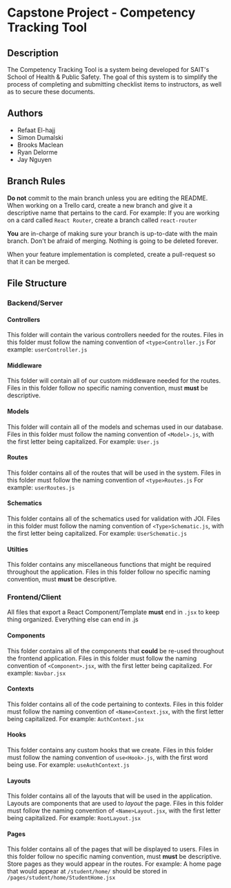 # Capstone Project - Competency Tracking Tool

## Description

The Competency Tracking Tool is a system being developed for SAIT's School of Health & Public Safety.
The goal of this system is to simplify the process of completing and submitting checklist items to instructors, as well as to secure these documents.

## Authors

-   Refaat El-hajj
-   Simon Dumalski
-   Brooks Maclean
-   Ryan Delorme
-   Jay Nguyen

## Branch Rules

**Do not** commit to the main branch unless you are editing the README.
When working on a Trello card, create a new branch and give it a descriptive name that pertains to the card.
For example: If you are working on a card called `React Router`, create a branch called `react-router`

**You** are in-charge of making sure your branch is up-to-date with the main branch.
Don't be afraid of merging. Nothing is going to be deleted forever.

When your feature implementation is completed, create a pull-request so that it can be merged.

## File Structure

### Backend/Server

#### Controllers

This folder will contain the various controllers needed for the routes.
Files in this folder must follow the naming convention of `<type>Controller.js`
For example: `userController.js`

#### Middleware

This folder will contain all of our custom middleware needed for the routes.
Files in this folder follow no specific naming convention, must **must** be descriptive.

#### Models

This folder will contain all of the models and schemas used in our database.
Files in this folder must follow the naming convention of `<Model>.js`, with the first letter being capitalized.
For example: `User.js`

#### Routes

This folder contains all of the routes that will be used in the system.
Files in this folder must follow the naming convention of `<type>Routes.js`
For example: `userRoutes.js`

#### Schematics

This folder contains all of the schematics used for validation with JOI.
Files in this folder must follow the naming convention of `<Type>Schematic.js`, with the first letter being capitalized.
For example: `UserSchematic.js`

#### Utilties

This folder contains any miscellaneous functions that might be required throughout the application.
Files in this folder follow no specific naming convention, must **must** be descriptive.

### Frontend/Client

All files that export a React Component/Template **must** end in `.jsx` to keep thing organized.
Everything else can end in .js

#### Components

This folder contains all of the components that **could** be re-used throughout the frontend application.
Files in this folder must follow the naming convention of `<Component>.jsx`, with the first letter being capitalized.
For example: `Navbar.jsx`

#### Contexts

This folder contains all of the code pertaining to contexts.
Files in this folder must follow the naming convention of `<Name>Context.jsx`, with the first letter being capitalized.
For example: `AuthContext.jsx`

#### Hooks

This folder contains any custom hooks that we create.
Files in this folder must follow the naming convention of `use<Hook>.js`, with the first word being use.
For example: `useAuthContext.js`

#### Layouts

This folder contains all of the layouts that will be used in the application. Layouts are components that are used to _layout_ the page.
Files in this folder must follow the naming convention of `<Name>Layout.jsx`, with the first letter being capitalized.
For example: `RootLayout.jsx`

#### Pages

This folder contains all of the pages that will be displayed to users.
Files in this folder follow no specific naming convention, must **must** be descriptive.
Store pages as they would appear in the routes.
For example: A home page that would appear at `/student/home/` should be stored in `/pages/student/home/StudentHome.jsx`
